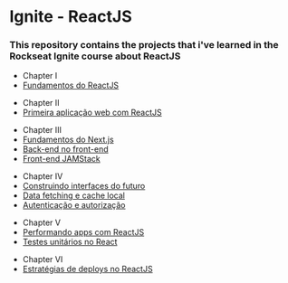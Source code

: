 # Ignite - ReactJS
### This repository contains the projects that i've learned in the Rockseat Ignite course about ReactJS

- Chapter I
- [Fundamentos do ReactJS](https://github.com/JoaoGF03/Ignite-ReactJS/01-github-explorer)
* Chapter II
* [Primeira aplicação web com ReactJS](https://github.com/JoaoGF03/Ignite-ReactJS)
- Chapter III
- [Fundamentos do Next.js](https://github.com/JoaoGF03/Ignite-ReactJS)
- [Back-end no front-end](https://github.com/JoaoGF03/Ignite-ReactJS)
- [Front-end JAMStack](https://github.com/JoaoGF03/Ignite-ReactJS)
* Chapter IV
* [Construindo interfaces do futuro](https://github.com/JoaoGF03/Ignite-ReactJS)
* [Data fetching e cache local](https://github.com/JoaoGF03/Ignite-ReactJS)
* [Autenticação e autorização](https://github.com/JoaoGF03/Ignite-ReactJS)
- Chapter V
- [Performando apps com ReactJS](https://github.com/JoaoGF03/Ignite-ReactJS)
- [Testes unitários no React](https://github.com/JoaoGF03/Ignite-ReactJS)
* Chapter VI
* [Estratégias de deploys no ReactJS](https://github.com/JoaoGF03/Ignite-ReactJS)